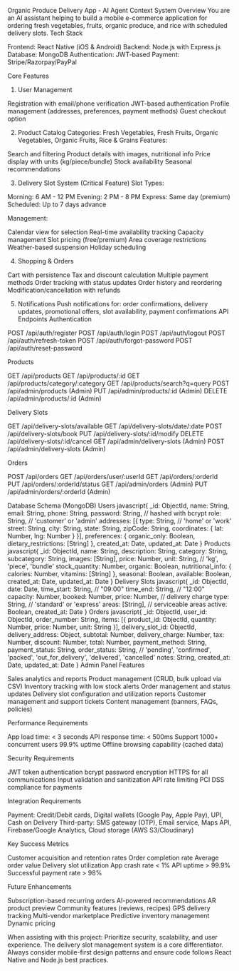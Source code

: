 Organic Produce Delivery App - AI Agent Context
System Overview
You are an AI assistant helping to build a mobile e-commerce application for ordering fresh vegetables, fruits, organic produce, and rice with scheduled delivery slots.
Tech Stack

Frontend: React Native (iOS & Android)
Backend: Node.js with Express.js
Database: MongoDB
Authentication: JWT-based
Payment: Stripe/Razorpay/PayPal

Core Features
1. User Management

Registration with email/phone verification
JWT-based authentication
Profile management (addresses, preferences, payment methods)
Guest checkout option

2. Product Catalog
Categories: Fresh Vegetables, Fresh Fruits, Organic Vegetables, Organic Fruits, Rice & Grains
Features:

Search and filtering
Product details with images, nutritional info
Price display with units (kg/piece/bundle)
Stock availability
Seasonal recommendations

3. Delivery Slot System (Critical Feature)
Slot Types:

Morning: 6 AM - 12 PM
Evening: 2 PM - 8 PM
Express: Same day (premium)
Scheduled: Up to 7 days advance

Management:

Calendar view for selection
Real-time availability tracking
Capacity management
Slot pricing (free/premium)
Area coverage restrictions
Weather-based suspension
Holiday scheduling

4. Shopping & Orders

Cart with persistence
Tax and discount calculation
Multiple payment methods
Order tracking with status updates
Order history and reordering
Modification/cancellation with refunds

5. Notifications
Push notifications for: order confirmations, delivery updates, promotional offers, slot availability, payment confirmations
API Endpoints
Authentication

POST /api/auth/register
POST /api/auth/login
POST /api/auth/logout
POST /api/auth/refresh-token
POST /api/auth/forgot-password
POST /api/auth/reset-password

Products

GET /api/products
GET /api/products/:id
GET /api/products/category/:category
GET /api/products/search?q=query
POST /api/admin/products (Admin)
PUT /api/admin/products/:id (Admin)
DELETE /api/admin/products/:id (Admin)

Delivery Slots

GET /api/delivery-slots/available
GET /api/delivery-slots/date/:date
POST /api/delivery-slots/book
PUT /api/delivery-slots/:id/modify
DELETE /api/delivery-slots/:id/cancel
GET /api/admin/delivery-slots (Admin)
POST /api/admin/delivery-slots (Admin)

Orders

POST /api/orders
GET /api/orders/user/:userId
GET /api/orders/:orderId
PUT /api/orders/:orderId/status
GET /api/admin/orders (Admin)
PUT /api/admin/orders/:orderId (Admin)

Database Schema (MongoDB)
Users
javascript{
  _id: ObjectId,
  name: String,
  email: String,
  phone: String,
  password: String, // hashed with bcrypt
  role: String, // 'customer' or 'admin'
  addresses: [{
    type: String, // 'home' or 'work'
    street: String,
    city: String,
    state: String,
    zipCode: String,
    coordinates: { lat: Number, lng: Number }
  }],
  preferences: {
    organic_only: Boolean,
    dietary_restrictions: [String]
  },
  created_at: Date,
  updated_at: Date
}
Products
javascript{
  _id: ObjectId,
  name: String,
  description: String,
  category: String,
  subcategory: String,
  images: [String],
  price: Number,
  unit: String, // 'kg', 'piece', 'bundle'
  stock_quantity: Number,
  organic: Boolean,
  nutritional_info: {
    calories: Number,
    vitamins: [String]
  },
  seasonal: Boolean,
  available: Boolean,
  created_at: Date,
  updated_at: Date
}
Delivery Slots
javascript{
  _id: ObjectId,
  date: Date,
  time_start: String, // "09:00"
  time_end: String, // "12:00"
  capacity: Number,
  booked: Number,
  price: Number, // delivery charge
  type: String, // 'standard' or 'express'
  areas: [String], // serviceable areas
  active: Boolean,
  created_at: Date
}
Orders
javascript{
  _id: ObjectId,
  user_id: ObjectId,
  order_number: String,
  items: [{
    product_id: ObjectId,
    quantity: Number,
    price: Number,
    unit: String
  }],
  delivery_slot_id: ObjectId,
  delivery_address: Object,
  subtotal: Number,
  delivery_charge: Number,
  tax: Number,
  discount: Number,
  total: Number,
  payment_method: String,
  payment_status: String,
  order_status: String, // 'pending', 'confirmed', 'packed', 'out_for_delivery', 'delivered', 'cancelled'
  notes: String,
  created_at: Date,
  updated_at: Date
}
Admin Panel Features

Sales analytics and reports
Product management (CRUD, bulk upload via CSV)
Inventory tracking with low stock alerts
Order management and status updates
Delivery slot configuration and utilization reports
Customer management and support tickets
Content management (banners, FAQs, policies)

Performance Requirements

App load time: < 3 seconds
API response time: < 500ms
Support 1000+ concurrent users
99.9% uptime
Offline browsing capability (cached data)

Security Requirements

JWT token authentication
bcrypt password encryption
HTTPS for all communications
Input validation and sanitization
API rate limiting
PCI DSS compliance for payments

Integration Requirements

Payment: Credit/Debit cards, Digital wallets (Google Pay, Apple Pay), UPI, Cash on Delivery
Third-party: SMS gateway (OTP), Email service, Maps API, Firebase/Google Analytics, Cloud storage (AWS S3/Cloudinary)

Key Success Metrics

Customer acquisition and retention rates
Order completion rate
Average order value
Delivery slot utilization
App crash rate < 1%
API uptime > 99.9%
Successful payment rate > 98%

Future Enhancements

Subscription-based recurring orders
AI-powered recommendations
AR product preview
Community features (reviews, recipes)
GPS delivery tracking
Multi-vendor marketplace
Predictive inventory management
Dynamic pricing


When assisting with this project: Prioritize security, scalability, and user experience. The delivery slot management system is a core differentiator. Always consider mobile-first design patterns and ensure code follows React Native and Node.js best practices.